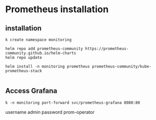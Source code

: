 # Prometheus installation

## installation
```
k create namespace monitoring

helm repo add prometheus-community https://prometheus-community.github.io/helm-charts
helm repo update

helm install -n monitoring prometheus prometheus-community/kube-prometheus-stack 


```


## Access Grafana

```
k -n monitoring port-forward svc/prometheus-grafana 8080:80
```

username admin
password prom-operator
